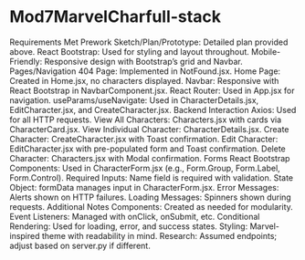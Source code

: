 # Mod7MarvelCharfull-stack
Requirements Met
Prework
Sketch/Plan/Prototype: Detailed plan provided above.
React Bootstrap: Used for styling and layout throughout.
Mobile-Friendly: Responsive design with Bootstrap’s grid and Navbar.
Pages/Navigation
404 Page: Implemented in NotFound.jsx.
Home Page: Created in Home.jsx, no characters displayed.
Navbar: Responsive with React Bootstrap in NavbarComponent.jsx.
React Router: Used in App.jsx for navigation.
useParams/useNavigate: Used in CharacterDetails.jsx, EditCharacter.jsx, and CreateCharacter.jsx.
Backend Interaction
Axios: Used for all HTTP requests.
View All Characters: Characters.jsx with cards via CharacterCard.jsx.
View Individual Character: CharacterDetails.jsx.
Create Character: CreateCharacter.jsx with Toast confirmation.
Edit Character: EditCharacter.jsx with pre-populated form and Toast confirmation.
Delete Character: Characters.jsx with Modal confirmation.
Forms
React Bootstrap Components: Used in CharacterForm.jsx (e.g., Form.Group, Form.Label, Form.Control).
Required Inputs: Name field is required with validation.
State Object: formData manages input in CharacterForm.jsx.
Error Messages: Alerts shown on HTTP failures.
Loading Messages: Spinners shown during requests.
Additional Notes
Components: Created as needed for modularity.
Event Listeners: Managed with onClick, onSubmit, etc.
Conditional Rendering: Used for loading, error, and success states.
Styling: Marvel-inspired theme with readability in mind.
Research: Assumed endpoints; adjust based on server.py if different.
